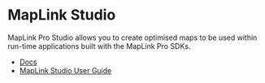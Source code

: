 # MapLink Studio

MapLink Pro Studio allows you to create optimised maps to be used within run-time applications built with the MapLink Pro SDKs.

- [Docs](./docs/index.html)
- [MapLink Studio User Guide](../pdf/MapLink%20Studio%20User%20Guide.pdf)